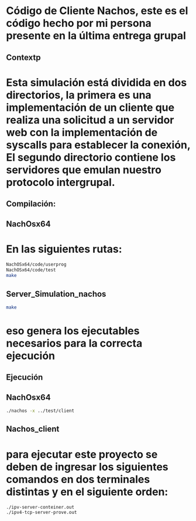 # Código de Cliente Nachos, este es el código hecho por mi persona presente en la última entrega grupal

## Contextp
# Esta simulación está dividida en dos directorios, la primera es una implementación de un cliente que realiza una solicitud a un servidor web con la implementación de syscalls para establecer la conexión, El segundo directorio contiene los servidores que emulan nuestro protocolo intergrupal.

## Compilación:

## NachOsx64

# En las siguientes rutas:

```bash
NachOSx64/code/userprog
NachOSx64/code/test
make
```

## Server_Simulation_nachos

```bash
make
```

# eso genera los ejecutables necesarios para la correcta ejecución

## Ejecución

## NachOsx64

```bash
./nachos -x ../test/client
```




## Nachos_client

# para ejecutar este proyecto se deben de ingresar los siguientes comandos en dos terminales distintas y en el siguiente orden:

```
./ipv-server-conteiner.out
./ipv4-tcp-server-prove.out
```
